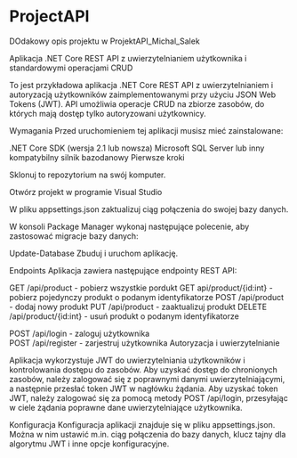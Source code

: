 # ProjectAPI
DOdakowy opis projektu w ProjektAPI_Michal_Salek

Aplikacja .NET Core REST API z uwierzytelnianiem użytkownika i standardowymi operacjami CRUD

To jest przykładowa aplikacja .NET Core REST API z uwierzytelnianiem i autoryzacją użytkowników zaimplementowanymi przy użyciu JSON Web Tokens (JWT). API umożliwia operacje CRUD na zbiorze zasobów, do których mają dostęp tylko autoryzowani użytkownicy.

Wymagania
Przed uruchomieniem tej aplikacji musisz mieć zainstalowane:

.NET Core SDK (wersja 2.1 lub nowsza)
Microsoft SQL Server lub inny kompatybilny silnik bazodanowy
Pierwsze kroki

Sklonuj to repozytorium na swój komputer.

Otwórz projekt w programie Visual Studio

W pliku appsettings.json zaktualizuj ciąg połączenia do swojej bazy danych.

W konsoli Package Manager wykonaj następujące polecenie, aby zastosować migracje bazy danych:

Update-Database
Zbuduj i uruchom aplikację.

Endpoints
Aplikacja zawiera następujące endpointy REST API:

GET /api/product - pobierz wszystkie pordukt 
GET api/product/{id:int} - pobierz pojedynczy produkt o podanym identyfikatorze 
POST /api/product - dodaj nowy produkt 
PUT /api/product - zaaktualizuj produkt 
DELETE /api/product/{id:int} - usuń produkt o podanym identyfikatorze 

POST /api/login - zaloguj użytkownika  
POST /api/register - zarjestruj użytkownika 
Autoryzacja i uwierzytelnianie

Aplikacja wykorzystuje JWT do uwierzytelniania użytkowników i kontrolowania dostępu do zasobów. Aby uzyskać dostęp do chronionych zasobów, należy zalogować się z poprawnymi danymi uwierzytelniającymi, a następnie przesłać token JWT w nagłówku żądania. Aby uzyskać token JWT, należy zalogować się za pomocą metody 
POST /api/login, przesyłając w ciele żądania poprawne dane uwierzytelniające użytkownika.

Konfiguracja
Konfiguracja aplikacji znajduje się w pliku appsettings.json. Można w nim ustawić m.in. ciąg połączenia do bazy danych, klucz tajny dla algorytmu JWT i inne opcje konfiguracyjne.

